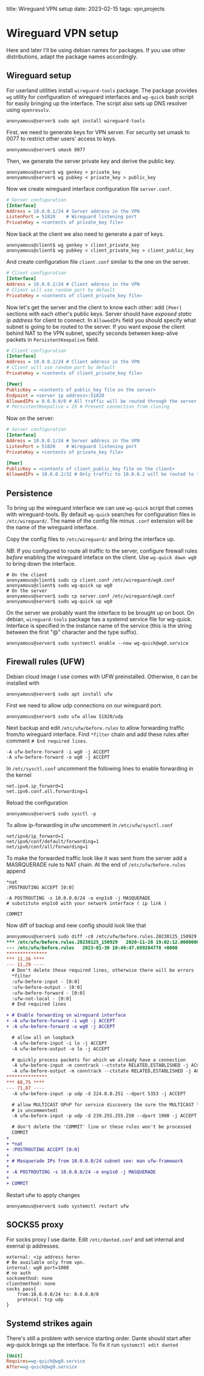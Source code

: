 title: Wireguard VPN setup
date: 2023-02-15
tags: vpn,projects

# Wireguard VPN setup
Here and later I'll be using debian names for packages. If you use other distributions, adapt the
package names accordingly.
## Wireguard setup
For userland utilities install `wireguard-tools` package. The package provides `wg` utility for
configuration of wireguard interfaces and `wg-quick` bash script for easily bringing up the
interface. The script also sets up DNS resolver using `openresolv`.
```
anonyamous@server$ sudo apt install wireguard-tools
```

First, we need to generate keys for VPN server. For security set umask to 0077 to restrict other
users' access to keys.

```
anonyamous@server$ umask 0077
```

Then, we generate the server private key and derive the public key.

```
anonyamous@server$ wg genkey > private_key
anonyamous@server$ wg pubkey < private_key > public_key
```

Now we create wireguard interface configuration file `server.conf`.

```ini
# Server configuration
[Interface]
Address = 10.0.0.1/24 # Server address in the VPN
ListenPort = 51820    # Wireguard listening port
PrivateKey = <contents of private_key file>
```

Now back at the client we also need to generate a pair of keys.

```
anonyamous@client$ wg genkey > client_private_key
anonyamous@client$ wg pubkey < client_private_key > client_public_key
```

And create configuration file `client.conf` similar to the one on the server.

```ini
# Client configuration
[Interface]
Address = 10.0.0.2/24 # Client address in the VPN
# Client will use random port by default
PrivateKey = <contents of client_private_key file>
```

Now let's get the server and the client to know each other: add `[Peer]` sections with each other's
public keys. Server should have *exposed static ip address* for client to connect. In `AllowedIPs`
field you should specify what subnet is going to be routed to the server. 
If you want expose the client behind NAT to the VPN subnet, specify seconds between keep-alive packets in
`PersistentKeepalive` field.

```ini
# Client configuration
[Interface]
Address = 10.0.0.2/24 # Client address in the VPN
# Client will use random port by default
PrivateKey = <contents of client_private_key file>

[Peer]
PublicKey = <contents of public_key file on the server>
Endpoint = <server ip address>:51820
AllowedIPs = 0.0.0.0/0 # All traffic will be routed through the server
# PersistentKeepalive = 25 # Prevent connection from closing
```

Now on the server:

```ini
# Server configuration
[Interface]
Address = 10.0.0.1/24 # Server address in the VPN
ListenPort = 51820    # Wireguard listening port
PrivateKey = <contents of private_key file>

[Peer]
PublicKey = <contents of client_public_key file on the client>
AllowedIPs = 10.0.0.2/32 # Only traffic to 10.0.0.2 will be routed to the client
```

## Persistence
To bring up the wireguard interface we can use `wg-quick` script that comes with 
wireguard-tools. By default `wg-quick` searches for configuration files in `/etc/wireguard/`.
The name of the config file minus `.conf` extension will be the name of the wireguard interface.

Copy the config files to `/etc/wireguard/` and bring the interface up.

*NB*: If you configured to route all traffic to the server, configure firewall rules *before* enabling
the wireguard inteface on the client. Use `wg-quick down wg0` to bring down the interface.

```
# On the client
anonyamous@client$ sudo cp client.conf /etc/wireguard/wg0.conf
anonyamous@client$ sudo wg-quick up wg0 
# On the server
anonyamous@server$ sudo cp server.conf /etc/wireguard/wg0.conf
anonyamous@server$ sudo wg-quick up wg0
```

On the server we probably want the interface to be brought up on boot. On debian, `wireguard-tools`
package has a systemd service file for wg-quick. Interface is specified in the instance name of the
service (this is the string between the first "@" character and the type suffix).

```
anonyamous@server$ sudo systemctl enable --now wg-quick@wg0.service
```

## Firewall rules (UFW)
Debian cloud image I use comes with UFW preinstalled. Otherwise, it can be installed with

```
anonyamous@server$ sudo apt install ufw
```

First we need to allow udp connections on our wireguard port.

```
anonyamous@server$ sudo ufw allow 51820/udp
```

Next backup and edit `/etc/ufw/before.rules` to allow forwarding traffic from/to wireguard interface.
Find `*filter` chain and add these rules after comment `# End required lines`.

```
-A ufw-before-forward -i wg0 -j ACCEPT
-A ufw-before-forward -o wg0 -j ACCEPT
```

In `/etc/sysctl.conf` uncomment the following lines to enable forwarding in the kernel

```
net.ipv4.ip_forward=1
net.ipv6.conf.all.forwarding=1
```

Reload the configuration

```
anonyamous@server$ sudo sysctl -p
```

To allow ip-forwarding in ufw uncomment in `/etc/ufw/sysctl.conf`

```
net/ipv4/ip_forward=1
net/ipv6/conf/default/forwarding=1
net/ipv6/conf/all/forwarding=1
```

To make the forwarded traffic look like it was sent from the server add a MASRQUERADE rule to NAT
chain. At the end of `/etc/ufw/before.rules` append 

```
*nat
:POSTROUTING ACCEPT [0:0]

-A POSTROUTING -s 10.0.0.0/24 -o enp1s0 -j MASQUERADE 
# substitute enp1s0 with your network interface ( ip link )

COMMIT
```

Now diff of backup and new config should look like that

```diff
anonyamous@server$ sudo diff -c8 /etc/ufw/before.rules.20230125_150929 /etc/ufw/before.rules
*** /etc/ufw/before.rules.20230125_150929	2020-11-28 19:02:12.000000000 +0000
--- /etc/ufw/before.rules	2023-01-30 10:49:47.689204778 +0000
***************
*** 11,26 ****
--- 11,29 ----
  # Don't delete these required lines, otherwise there will be errors
  *filter
  :ufw-before-input - [0:0]
  :ufw-before-output - [0:0]
  :ufw-before-forward - [0:0]
  :ufw-not-local - [0:0]
  # End required lines

+ # Enable forwarding on wireguard interface
+ -A ufw-before-forward -i wg0 -j ACCEPT
+ -A ufw-before-forward -o wg0 -j ACCEPT

  # allow all on loopback
  -A ufw-before-input -i lo -j ACCEPT
  -A ufw-before-output -o lo -j ACCEPT

  # quickly process packets for which we already have a connection
  -A ufw-before-input -m conntrack --ctstate RELATED,ESTABLISHED -j ACCEPT
  -A ufw-before-output -m conntrack --ctstate RELATED,ESTABLISHED -j ACCEPT
***************
*** 68,75 ****
--- 71,87 ----
  -A ufw-before-input -p udp -d 224.0.0.251 --dport 5353 -j ACCEPT

  # allow MULTICAST UPnP for service discovery (be sure the MULTICAST line above
  # is uncommented)
  -A ufw-before-input -p udp -d 239.255.255.250 --dport 1900 -j ACCEPT

  # don't delete the 'COMMIT' line or these rules won't be processed
  COMMIT
+
+ *nat
+ :POSTROUTING ACCEPT [0:0]
+
+ # Masquerade IPs from 10.0.0.0/24 subnet see: man ufw-framework
+
+ -A POSTROUTING -s 10.0.0.0/24 -o enp1s0 -j MASQUERADE
+
+ COMMIT
```

Restart ufw to apply changes

```
anonyamous@server$ sudo systemctl restart ufw
```

## SOCKS5 proxy
For socks proxy I use dante. Edit `/etc/danted.conf` and
set internal and exernal ip addresses.

```
external: <ip address here>
# Be available only from vpn.
internal: wg0 port=1080
# no auth
socksmethod: none
clientmethod: none
socks pass{
	from:10.0.0.0/24 to: 0.0.0.0/0
	protocol: tcp udp
}
```

## Systemd strikes again
There's still a problem with service starting order. Dante should start after wg-quick
brings up the interface. 
To fix it run `systemctl edit danted`

```ini
[Unit]
Requires=wg-quick@wg0.service
After=wg-quick@wg0.service
```
